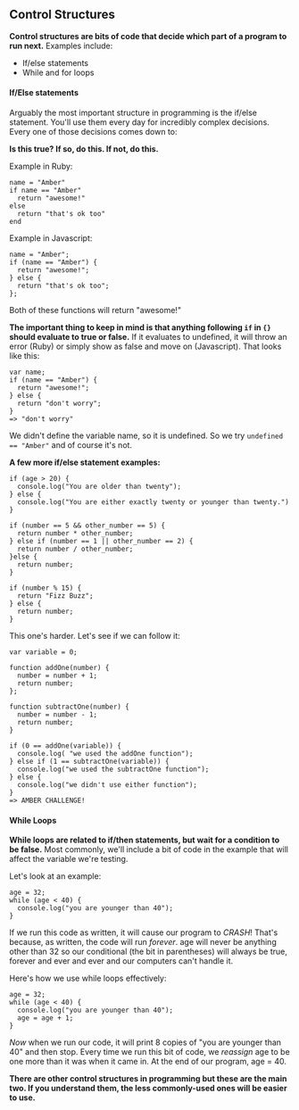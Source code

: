 ## Control Structures

**Control structures are bits of code that decide which part of a program to run next.** Examples include:
* If/else statements
* While and for loops


#### If/Else statements

Arguably the most important structure in programming is the if/else statement. You'll use them every day for incredibly complex decisions. Every one of those decisions comes down to:

**Is this true? If so, do this. If not, do this.**

Example in Ruby:
```
name = "Amber"
if name == "Amber"
  return "awesome!"
else
  return "that's ok too"
end
```
Example in Javascript:
```
name = "Amber";
if (name == "Amber") {
  return "awesome!";
} else {
  return "that's ok too";
};
```
Both of these functions will return "awesome!"

**The important thing to keep in mind is that anything following ```if``` in ```{}``` should evaluate to true or false.** If it evaluates to undefined, it will throw an error (Ruby) or simply show as false and move on (Javascript). That looks like this:
```
var name;
if (name == "Amber") {
  return "awesome!";
} else {
  return "don't worry";
}
=> "don't worry"
```
We didn't define the variable name, so it is undefined. So we try ```undefined == "Amber"``` and of course it's not.

**A few more if/else statement examples:**
```
if (age > 20) {
  console.log("You are older than twenty");
} else {
  console.log("You are either exactly twenty or younger than twenty.")
}
```
```
if (number == 5 && other_number == 5) {
  return number * other_number;
} else if (number == 1 || other_number == 2) {
  return number / other_number;
}else {
  return number;
}
```
```
if (number % 15) {
  return "Fizz Buzz";
} else {
  return number;
}
```
This one's harder. Let's see if we can follow it:
```
var variable = 0;

function addOne(number) {
  number = number + 1;
  return number;
};

function subtractOne(number) {
  number = number - 1;
  return number;
}

if (0 == addOne(variable)) {
  console.log( "we used the addOne function");
} else if (1 == subtractOne(variable)) {
  console.log("we used the subtractOne function");
} else {
  console.log("we didn't use either function");
}
=> AMBER CHALLENGE!
```

#### While Loops

**While loops are related to if/then statements, but wait for a condition to be false.** Most commonly, we'll include a bit of code in the example that will affect the variable we're testing.

Let's look at an example:
```
age = 32;
while (age < 40) {
  console.log("you are younger than 40");
}
```
If we run this code as written, it will cause our program to *CRASH*! That's because, as written, the code will run *forever*. age will never be anything other than 32 so our conditional (the bit in parentheses) will always be true, forever and ever and ever and our computers can't handle it.

Here's how we use while loops effectively:
```
age = 32;
while (age < 40) {
  console.log("you are younger than 40");
  age = age + 1;
}
```
*Now* when we run our code, it will print 8 copies of "you are younger than 40" and then stop. Every time we run this bit of code, we *reassign* age to be one more than it was when it came in. At the end of our program, age = 40.

**There are other control structures in programming but these are the main two. If you understand them, the less commonly-used ones will be easier to use.**
